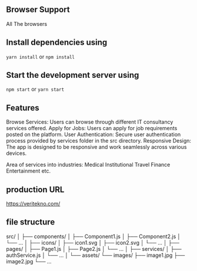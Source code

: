 ## Browser Support
All The browsers

## Install dependencies using

`yarn install`
or
`npm install`

## Start the development server using

`npm start` or `yarn start`

## Features

Browse Services: Users can browse through different IT consultancy services offered.
Apply for Jobs: Users can apply for job requirements posted on the platform.
User Authentication: Secure user authentication process provided by services folder in the src directory.
Responsive Design: The app is designed to be responsive and work seamlessly across various devices.

Area of services into industries:
Medical
Institutional
Travel
Finance
Entertainment etc.

## production URL

https://veritekno.com/


## file structure

src/
│
├── components/
│ ├── Component1.js
│ ├── Component2.js
│ └── ...
│
├── icons/
│ ├── icon1.svg
│ ├── icon2.svg
│ └── ...
│
├── pages/
│ ├── Page1.js
│ ├── Page2.js
│ └── ...
│
├── services/
│ ├── authService.js
│ └── ...
│
└── assets/
└── images/
├── image1.jpg
├── image2.jpg
└── ...
